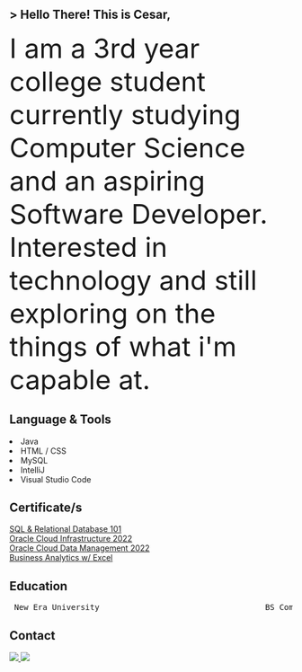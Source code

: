 <!-- Introduction -->
<h2>  
  > Hello There! This is Cesar,
</h2>

<!-- About Me -->
<font size="7"> I am a 3rd year college student currently studying Computer Science and an aspiring Software Developer. Interested in technology and still exploring on the things of what i'm capable at. </font>

<!-- Languanges -->
<h2>
  Language & Tools
</h2>
<p>
  <li> Java </li>
  <li> HTML / CSS </li>
  <li> MySQL </li>
  <li> IntelliJ </li>
  <li> Visual Studio Code </li>  
</p>

<!-- Certificate -->
## Certificate/s
<a href="https://courses.cognitiveclass.ai/certificates/5b784c8931304ad3a0f74a630b191b48">
  SQL & Relational Database 101
</a>
<br>

<a href="https://catalog-education.oracle.com/pls/certview/sharebadge?id=39C1FB3A127D661C565496F9472E99730F796B68696BD30D044C39E4697D737E">
  Oracle Cloud Infrastructure 2022
</a>
<br>

<a href="https://catalog-education.oracle.com/pls/certview/sharebadge?id=8083721A3213730841BB443D2850C36C2DAFA0A05833F6BAB05B97FD37D86387">
  Oracle Cloud Data Management 2022
</a>
<br>

<a href="https://simpli-web.app.link/e/VGIGCe5VTCb">
  Business Analytics w/ Excel
</a>

<!-- Education -->
## Education 
<p align="middle">
<pre>
 New Era University                                   BS Computer Science                                    2021 - Present 
</pre>
</p>

<!-- Contact -->
## Contact
<a href = "mailto: cesar.jimenez@neu.edu.ph">
<img src="https://img.shields.io/badge/gmail-%23EA4335?style=for-the-badge&logo=gmail&logoColor=white"/>
</a>

<a href= "www.linkedin.com/in/cesarjuliusjimenez">
  <img src="https://img.shields.io/badge/LinkedIn-%230A66C2?style=for-the-badge&logo=linkedin"/>
</a>
